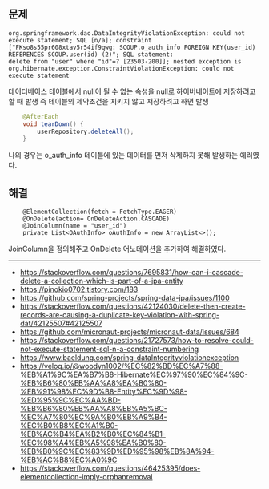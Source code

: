 ## 문제
```
org.springframework.dao.DataIntegrityViolationException: could not execute statement; SQL [n/a]; constraint ["FKso8s55pr608xtav5r54if9qwg: SCOUP.o_auth_info FOREIGN KEY(user_id) REFERENCES SCOUP.user(id) (2)"; SQL statement:
delete from "user" where "id"=? [23503-200]]; nested exception is org.hibernate.exception.ConstraintViolationException: could not execute statement
```
데이터베이스 테이블에서 null이 될 수 없는 속성을 null로 하이버네이트에 저장하려고 할 때 발생
즉 테이블의 제약조건을 지키지 않고 저장하려고 하면 발생
```java
    @AfterEach
    void tearDown() {
        userRepository.deleteAll();
    }
```
나의 경우는 o_auth_info 테이블에 있는 데이터를 먼저 삭제하지 못해 발생하는 에러였다.

## 해결
```
    @ElementCollection(fetch = FetchType.EAGER)
    @OnDelete(action= OnDeleteAction.CASCADE)
    @JoinColumn(name = "user_id")
    private List<OAuthInfo> oAuthInfo = new ArrayList<>();
```
JoinColumn을 정의해주고 OnDelete 어노테이션을 추가하여 해결하였다.


---
- https://stackoverflow.com/questions/7695831/how-can-i-cascade-delete-a-collection-which-is-part-of-a-jpa-entity
- https://pinokio0702.tistory.com/183
- https://github.com/spring-projects/spring-data-jpa/issues/1100
- https://stackoverflow.com/questions/42124030/delete-then-create-records-are-causing-a-duplicate-key-violation-with-spring-dat/42125507#42125507
- https://github.com/micronaut-projects/micronaut-data/issues/684
- https://stackoverflow.com/questions/21727573/how-to-resolve-could-not-execute-statement-sql-n-a-constraint-numbering
- https://www.baeldung.com/spring-dataIntegrityviolationexception
- https://velog.io/@woodyn1002/%EC%82%BD%EC%A7%88-%EB%A1%9C%EA%B7%B8-Hibernate%EC%97%90%EC%84%9C-%EB%B6%80%EB%AA%A8%EA%B0%80-%EB%91%98%EC%9D%B8-Entity%EC%9D%98-%ED%95%9C%EC%AA%BD-%EB%B6%80%EB%AA%A8%EB%A5%BC-%EC%A7%80%EC%9A%B0%EB%A9%B4-%EC%B0%B8%EC%A1%B0-%EB%AC%B4%EA%B2%B0%EC%84%B1-%EC%98%A4%EB%A5%98%EA%B0%80-%EB%B0%9C%EC%83%9D%ED%95%98%EB%8A%94-%EB%AC%B8%EC%A0%9C
- https://stackoverflow.com/questions/46425395/does-elementcollection-imply-orphanremoval

